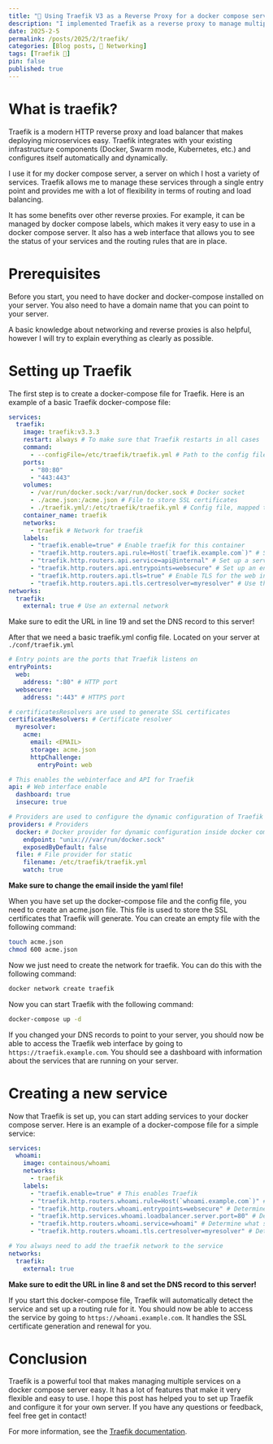 ```yaml
---
title: "🛜 Using Traefik V3 as a Reverse Proxy for a docker compose server"
description: "I implemented Traefik as a reverse proxy to manage multiple services in a docker compose server. This post explains how to set up Traefik and configure it."
date: 2025-2-5
permalink: /posts/2025/2/traefik/
categories: [Blog posts, 🛜 Networking]
tags: [Traefik 🛜]
pin: false
published: true
---
```

# What is traefik?
Traefik is a modern HTTP reverse proxy and load balancer that makes deploying microservices easy. Traefik integrates with your existing infrastructure components (Docker, Swarm mode, Kubernetes, etc.) and configures itself automatically and dynamically.

I use it for my docker compose server, a server on which I host a variety of services. Traefik allows me to manage these services through a single entry point and provides me with a lot of flexibility in terms of routing and load balancing.

It has some benefits over other reverse proxies. For example, it can be managed by docker compose labels, which makes it very easy to use in a docker compose server. It also has a web interface that allows you to see the status of your services and the routing rules that are in place.

# Prerequisites
Before you start, you need to have docker and docker-compose installed on your server. You also need to have a domain name that you can point to your server.

A basic knowledge about networking and reverse proxies is also helpful, however I will try to explain everything as clearly as possible.

# Setting up Traefik
The first step is to create a docker-compose file for Traefik. Here is an example of a basic Traefik docker-compose file:

```yaml
services:
  traefik:
    image: traefik:v3.3.3
    restart: always # To make sure that Traefik restarts in all cases
    command:
      - --configFile=/etc/traefik/traefik.yml # Path to the config file (inside the container)
    ports:
      - "80:80"
      - "443:443"
    volumes:
      - /var/run/docker.sock:/var/run/docker.sock # Docker socket
      - ./acme.json:/acme.json # File to store SSL certificates
      - ./traefik.yml/:/etc/traefik/traefik.yml # Config file, mapped to the configFile path
    container_name: traefik
    networks:
      - traefik # Network for traefik
    labels:
      - "traefik.enable=true" # Enable traefik for this container
      - "traefik.http.routers.api.rule=Host(`traefik.example.com`)" # Set up a rule for the web interface, make sure to change the domain name and set up the DNS records!
      - "traefik.http.routers.api.service=api@internal" # Set up a service for the web interface
      - "traefik.http.routers.api.entrypoints=websecure" # Set up an entry point, which is the port that this service listens on
      - "traefik.http.routers.api.tls=true" # Enable TLS for the web interface
      - "traefik.http.routers.api.tls.certresolver=myresolver" # Use the certificate resolver
networks:
  traefik:
    external: true # Use an external network
```
Make sure to edit the URL in line 19 and set the DNS record to this server!

After that we need a basic traefik.yml config file. Located on your server at `./conf/traefik.yml`
```yaml
# Entry points are the ports that Traefik listens on
entryPoints:
  web:
    address: ":80" # HTTP port
  websecure:
    address: ":443" # HTTPS port

# certificatesResolvers are used to generate SSL certificates
certificatesResolvers: # Certificate resolver
  myresolver:
    acme:
      email: <EMAIL>
      storage: acme.json
      httpChallenge:
        entryPoint: web

# This enables the webinterface and API for Traefik
api: # Web interface enable
  dashboard: true
  insecure: true

# Providers are used to configure the dynamic configuration of Traefik
providers: # Providers
  docker: # Docker provider for dynamic configuration inside docker compose files
    endpoint: "unix:///var/run/docker.sock"
    exposedByDefault: false
  file: # File provider for static
    filename: /etc/traefik/traefik.yml
    watch: true
```
**Make sure to change the email inside the yaml file!**

When you have set up the docker-compose file and the config file, you need to create an acme.json file. This file is used to store the SSL certificates that Traefik will generate. You can create an empty file with the following command:

```bash
touch acme.json
chmod 600 acme.json
```

Now we just need to create the network for traefik. You can do this with the following command:

```bash
docker network create traefik
```

Now you can start Traefik with the following command:

```bash
docker-compose up -d
```

If you changed your DNS records to point to your server, you should now be able to access the Traefik web interface by going to `https://traefik.example.com`. You should see a dashboard with information about the services that are running on your server.

# Creating a new service
Now that Traefik is set up, you can start adding services to your docker compose server. Here is an example of a docker-compose file for a simple service:

```yaml
services:
  whoami:
    image: containous/whoami
    networks:
      - traefik
    labels:
      - "traefik.enable=true" # This enables Traefik
      - "traefik.http.routers.whoami.rule=Host(`whoami.example.com`)" # Determine what URL to use
      - "traefik.http.routers.whoami.entrypoints=websecure" # Determine what entrypoint to use, and this what port
      - "traefik.http.services.whoami.loadbalancer.server.port=80" # Determine which port from the service to expose through Traefik
      - "traefik.http.routers.whoami.service=whoami" # Determine what service to use
      - "traefik.http.routers.whoami.tls.certresolver=myresolver" # Determine the certificate resolver to use

# You always need to add the traefik network to the service
networks:
  traefik:
    external: true
```
**Make sure to edit the URL in line 8 and set the DNS record to this server!**

If you start this docker-compose file, Traefik will automatically detect the service and set up a routing rule for it. You should now be able to access the service by going to `https://whoami.example.com`. It handles the SSL certificate generation and renewal for you.

# Conclusion
Traefik is a powerful tool that makes managing multiple services on a docker compose server easy. It has a lot of features that make it very flexible and easy to use. I hope this post has helped you to set up Traefik and configure it for your own server. If you have any questions or feedback, feel free get in contact!

For more information, see the [Traefik documentation](https://doc.traefik.io/traefik/).